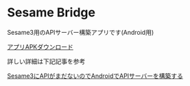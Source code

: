 # Sesame Bridge
Sesame3用のAPIサーバー構築アプリです(Android用)

[アプリAPKダウンロード](https://github.com/ode1022/sesame_bridge/releases/download/1.0/sesame_bridge.apk)

詳しい詳細は下記記事を参考

[Sesame3にAPIがまだないのでAndroidでAPIサーバーを構築する](https://qiita.com/odetarou/items/bf5ced8489b00341d51e)
